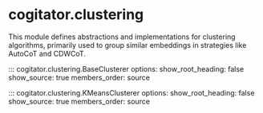 # cogitator.clustering

This module defines abstractions and implementations for clustering algorithms, primarily used to group similar embeddings in
strategies like AutoCoT and CDWCoT.

::: cogitator.clustering.BaseClusterer
options:
show_root_heading: false
show_source: true
members_order: source

::: cogitator.clustering.KMeansClusterer
options:
show_root_heading: false
show_source: true
members_order: source
